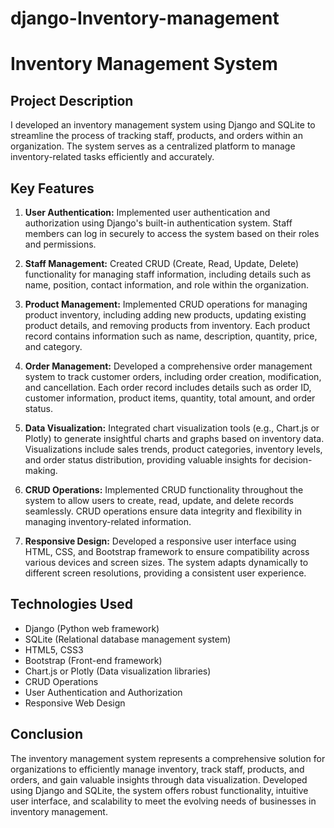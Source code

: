 # django-Inventory-management
# Inventory Management System

## Project Description
I developed an inventory management system using Django and SQLite to streamline the process of tracking staff, products, and orders within an organization. The system serves as a centralized platform to manage inventory-related tasks efficiently and accurately.

## Key Features
1. **User Authentication:** Implemented user authentication and authorization using Django's built-in authentication system. Staff members can log in securely to access the system based on their roles and permissions.
   
2. **Staff Management:** Created CRUD (Create, Read, Update, Delete) functionality for managing staff information, including details such as name, position, contact information, and role within the organization.
   
3. **Product Management:** Implemented CRUD operations for managing product inventory, including adding new products, updating existing product details, and removing products from inventory. Each product record contains information such as name, description, quantity, price, and category.
   
4. **Order Management:** Developed a comprehensive order management system to track customer orders, including order creation, modification, and cancellation. Each order record includes details such as order ID, customer information, product items, quantity, total amount, and order status.
   
5. **Data Visualization:** Integrated chart visualization tools (e.g., Chart.js or Plotly) to generate insightful charts and graphs based on inventory data. Visualizations include sales trends, product categories, inventory levels, and order status distribution, providing valuable insights for decision-making.
   
6. **CRUD Operations:** Implemented CRUD functionality throughout the system to allow users to create, read, update, and delete records seamlessly. CRUD operations ensure data integrity and flexibility in managing inventory-related information.
   
7. **Responsive Design:** Developed a responsive user interface using HTML, CSS, and Bootstrap framework to ensure compatibility across various devices and screen sizes. The system adapts dynamically to different screen resolutions, providing a consistent user experience.

## Technologies Used
- Django (Python web framework)
- SQLite (Relational database management system)
- HTML5, CSS3
- Bootstrap (Front-end framework)
- Chart.js or Plotly (Data visualization libraries)
- CRUD Operations
- User Authentication and Authorization
- Responsive Web Design

## Conclusion
The inventory management system represents a comprehensive solution for organizations to efficiently manage inventory, track staff, products, and orders, and gain valuable insights through data visualization. Developed using Django and SQLite, the system offers robust functionality, intuitive user interface, and scalability to meet the evolving needs of businesses in inventory management.
